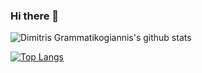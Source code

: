### Hi there 👋

<!--
**dgrammatiko/dgrammatiko** is a ✨ _special_ ✨ repository because its `README.md` (this file) appears on your GitHub profile.

Here are some ideas to get you started:

- 🔭 I’m currently working on ...
- 🌱 I’m currently learning ...
- 👯 I’m looking to collaborate on ...
- 🤔 I’m looking for help with ...
- 💬 Ask me about ...
- 📫 How to reach me: ...
- 😄 Pronouns: ...
- ⚡ Fun fact: ...
-->

![Dimitris Grammatikogiannis's github stats](https://github-readme-stats.vercel.app/api?username=dgrammatiko&show_icons=true&theme=merko)

[![Top Langs](https://github-readme-stats.vercel.app/api/top-langs/?username=dgrammatiko&hide_langs_below=1)](https://github.com/anuraghazra/github-readme-stats)
